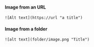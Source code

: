 #### Image from an URL



```
![Alt text](https://url "a title")
```


#### Image from a folder 


```
![alt text](folder/image.png "Title")
```
